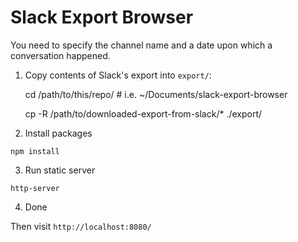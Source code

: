 # Slack Export Browser

You need to specify the channel name and a date upon which a conversation happened.

1. Copy contents of Slack's export into `export/`:

    cd /path/to/this/repo/ # i.e. ~/Documents/slack-export-browser

    cp -R /path/to/downloaded-export-from-slack/* ./export/


2. Install packages

`npm install`


3. Run static server

`http-server`


4. Done

Then visit `http://localhost:8080/`
